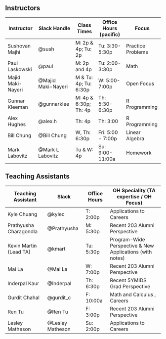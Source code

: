 ## Instructors 

| Instructor                              | Slack Handle       | Class Times           | Office Hours (pacific) | Focus             |
|-----------------------------------------|--------------------|-----------------------|------------------------|-------------------|
| Sushovan Majhi                          | @sush              | M: 2p & 4p; Tu: 2p    | Tu: 3:30-5:30p         | Practice Problems |
| Paul Laskowski                          | @paul              | M: 2p and 4p          | Tu: 2:00-3:30p         | Math              |
| Majid Maki-Nayeri                       | @Majid Maki-Nayeri | M & Tu: 4p; Tu: 6:30p | W: 5:00-7:00p          | Open Focus        | 
| Gunnar Kleeman                          | @gunnarklee        | M: 4p & 6:30p; Th: 4p | Th: 5:30-6:30p         | R Programming     |
| Alex Hughes                             | @alex.h            | Th: 4p                | Th: 3:00               | R Programming     |
| Bill Chung                              | @Bill Chung        | W, Th: 6:30p          | Fri: 5:00 - 7:00p      | Linear Algebra    |
| Mark Labovitz                           | @Mark L Labovitz   | Tu & W: 4p            | Su: 9:00-11:00a        | Homework          |

## Teaching Assistants

| Teaching Assistant     | Slack            | Office Hours | OH Speciality (TA expertise / OH Focus)                  |
|------------------------|------------------|--------------|----------------------------------------------------------|
| Kyle Chuang            | @kylec           | T: 2:00p     | Applications to Careers                                  |
| Prathyusha Charagondla | @Prathyusha      | M: 5:30p     | Recent 203 Alumni Perspective                            |
| Kevin Martin (Lead TA) | @kmart           | Tu: 5:30p    | Program-Wide Perspective & New Applications (with notes) |
| Mai La                 | @Mai La          | W: 7:00p     | Recent 203 Alumni Perspective                            |
| Inderpal Kaur          | @Inderpal        | Th: 6:30p    | Recent 5YMIDS Grad Perspective                           |
| Gurdit Chahal          | @gurdit_c        | F: 10:00a    | Math and Calculus , Careers                              |
| Ren Tu                 | @Ren Tu          | F: 3:00p     | Recent 203 Alumni Perspective                            |
| Lesley Matheson        | @Lesley Matheson | Su: 2:00p    | Applications to Careers                                  |
